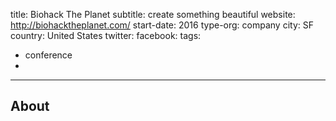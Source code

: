 title: Biohack The Planet
subtitle: create something beautiful
website: http://biohacktheplanet.com/
start-date: 2016
type-org: company
city: SF
country: United States
twitter:
facebook:
tags:
  - conference
  -
---

## About
